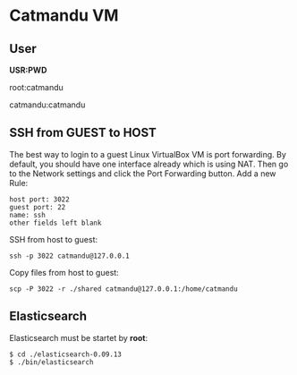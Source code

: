 # Catmandu VM

## User

**USR:PWD**

root:catmandu

catmandu:catmandu

## SSH from GUEST to HOST

The best way to login to a guest Linux VirtualBox VM is port forwarding. By default, you should have one interface already which is using NAT. Then go to the Network settings and click the Port Forwarding button. Add a new Rule:

    host port: 3022
    guest port: 22
    name: ssh
    other fields left blank

SSH from host to guest:

    ssh -p 3022 catmandu@127.0.0.1

Copy files from host to guest:

    scp -P 3022 -r ./shared catmandu@127.0.0.1:/home/catmandu

## Elasticsearch

Elasticsearch must be startet by **root**:

    $ cd ./elasticsearch-0.09.13
    $ ./bin/elasticsearch


